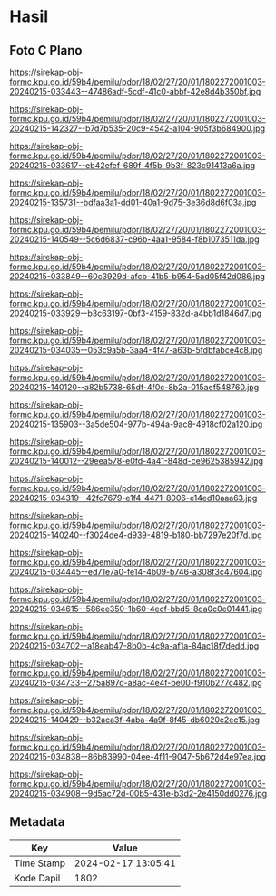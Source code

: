 # Hasil

## Foto C Plano

https://sirekap-obj-formc.kpu.go.id/59b4/pemilu/pdpr/18/02/27/20/01/1802272001003-20240215-033443--47486adf-5cdf-41c0-abbf-42e8d4b350bf.jpg

https://sirekap-obj-formc.kpu.go.id/59b4/pemilu/pdpr/18/02/27/20/01/1802272001003-20240215-142327--b7d7b535-20c9-4542-a104-905f3b684900.jpg

https://sirekap-obj-formc.kpu.go.id/59b4/pemilu/pdpr/18/02/27/20/01/1802272001003-20240215-033617--eb42efef-689f-4f5b-9b3f-823c91413a6a.jpg

https://sirekap-obj-formc.kpu.go.id/59b4/pemilu/pdpr/18/02/27/20/01/1802272001003-20240215-135731--bdfaa3a1-dd01-40a1-9d75-3e36d8d6f03a.jpg

https://sirekap-obj-formc.kpu.go.id/59b4/pemilu/pdpr/18/02/27/20/01/1802272001003-20240215-140549--5c6d6837-c96b-4aa1-9584-f8b1073511da.jpg

https://sirekap-obj-formc.kpu.go.id/59b4/pemilu/pdpr/18/02/27/20/01/1802272001003-20240215-033849--60c3929d-afcb-41b5-b954-5ad05f42d086.jpg

https://sirekap-obj-formc.kpu.go.id/59b4/pemilu/pdpr/18/02/27/20/01/1802272001003-20240215-033929--b3c63197-0bf3-4159-832d-a4bb1d1846d7.jpg

https://sirekap-obj-formc.kpu.go.id/59b4/pemilu/pdpr/18/02/27/20/01/1802272001003-20240215-034035--053c9a5b-3aa4-4f47-a63b-5fdbfabce4c8.jpg

https://sirekap-obj-formc.kpu.go.id/59b4/pemilu/pdpr/18/02/27/20/01/1802272001003-20240215-140120--a82b5738-65df-4f0c-8b2a-015aef548760.jpg

https://sirekap-obj-formc.kpu.go.id/59b4/pemilu/pdpr/18/02/27/20/01/1802272001003-20240215-135903--3a5de504-977b-494a-9ac8-4918cf02a120.jpg

https://sirekap-obj-formc.kpu.go.id/59b4/pemilu/pdpr/18/02/27/20/01/1802272001003-20240215-140012--29eea578-e0fd-4a41-848d-ce9625385942.jpg

https://sirekap-obj-formc.kpu.go.id/59b4/pemilu/pdpr/18/02/27/20/01/1802272001003-20240215-034319--42fc7679-e1f4-4471-8006-e14ed10aaa63.jpg

https://sirekap-obj-formc.kpu.go.id/59b4/pemilu/pdpr/18/02/27/20/01/1802272001003-20240215-140240--f3024de4-d939-4819-b180-bb7297e20f7d.jpg

https://sirekap-obj-formc.kpu.go.id/59b4/pemilu/pdpr/18/02/27/20/01/1802272001003-20240215-034445--ed71e7a0-fe14-4b09-b746-a308f3c47604.jpg

https://sirekap-obj-formc.kpu.go.id/59b4/pemilu/pdpr/18/02/27/20/01/1802272001003-20240215-034615--586ee350-1b60-4ecf-bbd5-8da0c0e01441.jpg

https://sirekap-obj-formc.kpu.go.id/59b4/pemilu/pdpr/18/02/27/20/01/1802272001003-20240215-034702--a18eab47-8b0b-4c9a-af1a-84ac18f7dedd.jpg

https://sirekap-obj-formc.kpu.go.id/59b4/pemilu/pdpr/18/02/27/20/01/1802272001003-20240215-034733--275a897d-a8ac-4e4f-be00-f910b277c482.jpg

https://sirekap-obj-formc.kpu.go.id/59b4/pemilu/pdpr/18/02/27/20/01/1802272001003-20240215-140429--b32aca3f-4aba-4a9f-8f45-db6020c2ec15.jpg

https://sirekap-obj-formc.kpu.go.id/59b4/pemilu/pdpr/18/02/27/20/01/1802272001003-20240215-034838--86b83990-04ee-4f11-9047-5b672d4e97ea.jpg

https://sirekap-obj-formc.kpu.go.id/59b4/pemilu/pdpr/18/02/27/20/01/1802272001003-20240215-034908--9d5ac72d-00b5-431e-b3d2-2e4150dd0276.jpg


## Metadata

| Key        | Value               |
| ---------- | ------------------- |
| Time Stamp | 2024-02-17 13:05:41 |
| Kode Dapil | 1802                |



